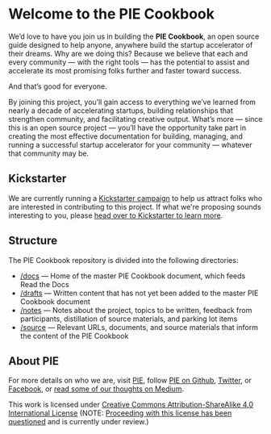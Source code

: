 # Welcome to the PIE Cookbook

We’d love to have you join us in building the **PIE Cookbook**, an open source guide designed to help anyone, anywhere build the startup accelerator of their dreams. Why are we doing this? Because we believe that each and every community — with the right tools — has the potential to assist and accelerate its most promising folks further and faster toward success. 

And that’s good for everyone.

By joining this project, you’ll gain access to everything we’ve learned from nearly a decade of accelerating startups, building relationships that strengthen community, and facilitating creative output. What’s more — since this is an open source project — you’ll have the opportunity take part in creating the most effective documentation for building, managing, and running a successful startup accelerator for your community — whatever that community may be.

## Kickstarter

We are currently running a [Kickstarter campaign](https://www.kickstarter.com/projects/turoczy/pie-cookbook-an-open-source-guide-for-startup-acce) to help us attract folks who are interested in contributing to this project. If what we're proposing sounds interesting to you, please [head over to Kickstarter to learn more](https://www.kickstarter.com/projects/turoczy/pie-cookbook-an-open-source-guide-for-startup-acce ). 

## Structure

The PIE Cookbook repository is divided into the following directories:

- [/docs](https://github.com/piepdx/pie-cookbook/tree/master/docs) — Home of the master PIE Cookbook document, which feeds Read the Docs
- [/drafts](https://github.com/piepdx/pie-cookbook/tree/master/drafts/) — Written content that has not yet been added to the master PIE Cookbook document
- [/notes](https://github.com/piepdx/pie-cookbook/tree/master/notes/) — Notes about the project, topics to be written, feedback from participants, distillation of source materials, and parking lot items
- [/source](https://github.com/piepdx/pie-cookbook/tree/master/source/) — Relevant URLs, documents, and source materials that inform the content of the PIE Cookbook

## About PIE
For more details on who we are, visit [PIE](http://piepdx.com), follow [PIE on Github](https://github.com/piepdx), [Twitter](http://twitter.com/piepdx), or [Facebook](http://facebook.com/piepdx), or [read some of our thoughts on Medium](https://medium.com/portland-incubator-experiment).

This work is licensed under [Creative Commons Attribution-ShareAlike 4.0 International License](https://github.com/piepdx/pie-cookbook/blob/master/LICENSE.txt) (NOTE: [Proceeding with this license has been questioned](https://github.com/piepdx/pie-cookbook/issues/1) and is currently under review.)